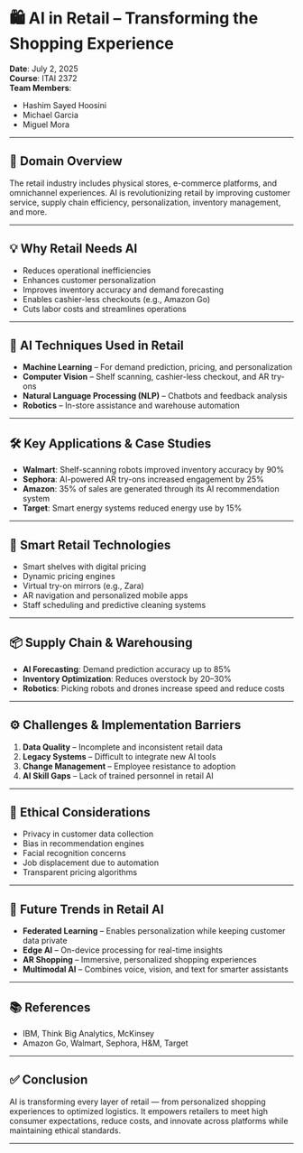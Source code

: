 # 🛍️ AI in Retail – Transforming the Shopping Experience

**Date**: July 2, 2025  
**Course**: ITAI 2372  
**Team Members**:  
- Hashim Sayed Hoosini  
- Michael Garcia  
- Miguel Mora  

---

## 🛒 Domain Overview

The retail industry includes physical stores, e-commerce platforms, and omnichannel experiences. AI is revolutionizing retail by improving customer service, supply chain efficiency, personalization, inventory management, and more.

---

## 💡 Why Retail Needs AI

- Reduces operational inefficiencies  
- Enhances customer personalization  
- Improves inventory accuracy and demand forecasting  
- Enables cashier-less checkouts (e.g., Amazon Go)  
- Cuts labor costs and streamlines operations  

---

## 🧠 AI Techniques Used in Retail

- **Machine Learning** – For demand prediction, pricing, and personalization  
- **Computer Vision** – Shelf scanning, cashier-less checkout, and AR try-ons  
- **Natural Language Processing (NLP)** – Chatbots and feedback analysis  
- **Robotics** – In-store assistance and warehouse automation  

---

## 🛠️ Key Applications & Case Studies

- **Walmart**: Shelf-scanning robots improved inventory accuracy by 90%  
- **Sephora**: AI-powered AR try-ons increased engagement by 25%  
- **Amazon**: 35% of sales are generated through its AI recommendation system  
- **Target**: Smart energy systems reduced energy use by 15%  

---

## 🧬 Smart Retail Technologies

- Smart shelves with digital pricing  
- Dynamic pricing engines  
- Virtual try-on mirrors (e.g., Zara)  
- AR navigation and personalized mobile apps  
- Staff scheduling and predictive cleaning systems  

---

## 📦 Supply Chain & Warehousing

- **AI Forecasting**: Demand prediction accuracy up to 85%  
- **Inventory Optimization**: Reduces overstock by 20–30%  
- **Robotics**: Picking robots and drones increase speed and reduce costs  

---

## ⚙️ Challenges & Implementation Barriers

1. **Data Quality** – Incomplete and inconsistent retail data  
2. **Legacy Systems** – Difficult to integrate new AI tools  
3. **Change Management** – Employee resistance to adoption  
4. **AI Skill Gaps** – Lack of trained personnel in retail AI  

---

## 🧭 Ethical Considerations

- Privacy in customer data collection  
- Bias in recommendation engines  
- Facial recognition concerns  
- Job displacement due to automation  
- Transparent pricing algorithms  

---

## 🔮 Future Trends in Retail AI

- **Federated Learning** – Enables personalization while keeping customer data private  
- **Edge AI** – On-device processing for real-time insights  
- **AR Shopping** – Immersive, personalized shopping experiences  
- **Multimodal AI** – Combines voice, vision, and text for smarter assistants  

---

## 📚 References

- IBM, Think Big Analytics, McKinsey  
- Amazon Go, Walmart, Sephora, H&M, Target  

---

## ✅ Conclusion

AI is transforming every layer of retail — from personalized shopping experiences to optimized logistics. It empowers retailers to meet high consumer expectations, reduce costs, and innovate across platforms while maintaining ethical standards.

---
